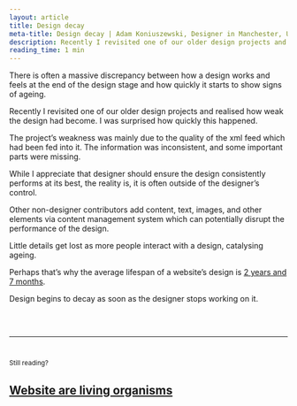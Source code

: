 ```yaml
---
layout: article
title: Design decay
meta-title: Design decay | Adam Koniuszewski, Designer in Manchester, UK
description: Recently I revisited one of our older design projects and realised how weak the design had become. I was surprised how quickly this happened.
reading_time: 1 min
---
```


There is often a massive discrepancy between how a design works and feels at the end of the design stage and how quickly it starts to show signs of ageing.

Recently I revisited one of our older design projects and realised how weak the design had become. I was surprised how quickly this happened. 

The project’s weakness was mainly due to the quality of the xml feed which had been fed into it. The information was inconsistent, and some important parts were missing. 

While I appreciate that designer should ensure the design consistently performs at its best, the reality is, it is often outside of the designer’s control. 

Other non-designer contributors add content, text, images, and other elements via content management system which can potentially disrupt the performance of the design. 

Little details get lost as more people interact with a design, catalysing ageing. 

Perhaps that’s why the average lifespan of a website’s design is <a href="https://www.orbitmedia.com/blog/website-lifespan-and-you/" target="_blank">2 years and 7 months</a>. 

Design begins to decay as soon as the designer stops working on it.

<hr style="margin-top: 60px; margin-bottom: 40px;">
<small>Still reading?</small>
<h2><a href="/writing/websites-are-living-organisms/">Website are living organisms</a></h2>